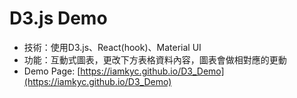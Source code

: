 # D3.js Demo
- 技術：使用D3.js、React(hook)、Material UI     
- 功能：互動式圖表，更改下方表格資料內容，圖表會做相對應的更動
- Demo Page: [https://iamkyc.github.io/D3_Demo](https://iamkyc.github.io/D3_Demo)